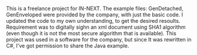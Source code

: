 This is a freelance project for IN-NEXT. The example files: GenDetached, GenEnveloped were provided by the company, with just the basic code. 
I updated the code to my own understanding, to get the desired resoults. 
Requirement was to digitally sighn an xml document using SHA1 algorithm (even though it is not the most secure algorithm that is available). 
This project was used in a software for the company, but since It was rewritten in C#, I've got permission to share the Java example.
